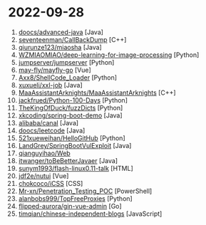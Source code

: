 # 2022-09-28

1. [doocs/advanced-java](https://github.com/doocs/advanced-java "😮 Core Interview Questions & Answers For Experienced Java(Backend) Developers | 互联网 Java 工程师进阶知识完全扫盲：涵盖高并发、分布式、高可用、微服务、海量数据处理等领域知识") [Java]
2. [seventeenman/CallBackDump](https://github.com/seventeenman/CallBackDump "能过卡巴、核晶、defender等杀软的dump lsass进程工具") [C++]
3. [qiurunze123/miaosha](https://github.com/qiurunze123/miaosha "⭐⭐⭐⭐秒杀系统设计与实现.互联网工程师进阶与分析🙋🐓") [Java]
4. [WZMIAOMIAO/deep-learning-for-image-processing](https://github.com/WZMIAOMIAO/deep-learning-for-image-processing "deep learning for image processing including classification and object-detection etc.") [Python]
5. [jumpserver/jumpserver](https://github.com/jumpserver/jumpserver "JumpServer 是广受欢迎的开源堡垒机，是符合 4A 规范的专业运维安全审计系统。") [Python]
6. [may-fly/mayfly-go](https://github.com/may-fly/mayfly-go "web版linux(终端 文件 脚本 进程)、数据库(mysql pgsql)、redis(单机 哨兵 集群)、mongo统一管理操作平台。") [Vue]
7. [Axx8/ShellCode_Loader](https://github.com/Axx8/ShellCode_Loader "ShellCode_Loader - Msf&CobaltStrike免杀ShellCode加载器、Shellcode_encryption - 免杀Shellcode加密生成工具，目前测试免杀360&火绒&电脑管家&Windows Defender（其他杀软未测试）。") [Python]
8. [xuxueli/xxl-job](https://github.com/xuxueli/xxl-job "A distributed task scheduling framework.（分布式任务调度平台XXL-JOB）") [Java]
9. [MaaAssistantArknights/MaaAssistantArknights](https://github.com/MaaAssistantArknights/MaaAssistantArknights "《明日方舟》小助手，全日常一键长草！| An Arknights assistant compatible with EN, JP, KR, ZH_TW clients") [C++]
10. [jackfrued/Python-100-Days](https://github.com/jackfrued/Python-100-Days "Python - 100天从新手到大师") [Python]
11. [TheKingOfDuck/fuzzDicts](https://github.com/TheKingOfDuck/fuzzDicts "Web Pentesting Fuzz 字典,一个就够了。") [Python]
12. [xkcoding/spring-boot-demo](https://github.com/xkcoding/spring-boot-demo "该项目已成功集成 actuator(监控)、admin(可视化监控)、logback(日志)、aopLog(通过AOP记录web请求日志)、统一异常处理(json级别和页面级别)、freemarker(模板引擎)、thymeleaf(模板引擎)、Beetl(模板引擎)、Enjoy(模板引擎)、JdbcTemplate(通用JDBC操作数据库)、JPA(强大的ORM框架)、mybatis(强大的ORM框架)、通用Mapper(快速操作Mybatis)、PageHelper(通用的Mybatis分页插件)、mybatis-plus(快速操作Mybatis)、BeetlSQL(强大的ORM框架)、upload(本地文件上传和七牛云文件上传)、redis(缓存)、ehcache(缓存)、ema…") [Java]
13. [alibaba/canal](https://github.com/alibaba/canal "阿里巴巴 MySQL binlog 增量订阅&消费组件") [Java]
14. [doocs/leetcode](https://github.com/doocs/leetcode "😏 LeetCode solutions in any programming language | 多种编程语言实现 LeetCode、《剑指 Offer（第 2 版）》、《程序员面试金典（第 6 版）》题解") [Java]
15. [521xueweihan/HelloGitHub](https://github.com/521xueweihan/HelloGitHub "分享 GitHub 上有趣、入门级的开源项目。Share interesting, entry-level open source projects on GitHub.") [Python]
16. [LandGrey/SpringBootVulExploit](https://github.com/LandGrey/SpringBootVulExploit "SpringBoot 相关漏洞学习资料，利用方法和技巧合集，黑盒安全评估 check list") [Java]
17. [qianguyihao/Web](https://github.com/qianguyihao/Web "千古前端图文教程，超详细的前端入门到进阶知识库。从零开始学前端，做一名精致优雅的前端工程师。") 
18. [itwanger/toBeBetterJavaer](https://github.com/itwanger/toBeBetterJavaer "一份通俗易懂、风趣幽默的Java学习指南，内容涵盖Java基础、Java并发编程、Java虚拟机、Java企业级开发、Java面试等核心知识点。学Java，就认准Java 程序员进阶之路😄") [Java]
19. [sunym1993/flash-linux0.11-talk](https://github.com/sunym1993/flash-linux0.11-talk "你管这破玩意叫操作系统源码 — 像小说一样品读 Linux 0.11 核心代码") [HTML]
20. [jdf2e/nutui](https://github.com/jdf2e/nutui "京东风格的移动端 Vue2、Vue3 组件库 、支持多端小程序(A Vue.js UI Toolkit for Mobile Web)") [Vue]
21. [chokcoco/iCSS](https://github.com/chokcoco/iCSS "不止于 CSS") [CSS]
22. [Mr-xn/Penetration_Testing_POC](https://github.com/Mr-xn/Penetration_Testing_POC "渗透测试有关的POC、EXP、脚本、提权、小工具等---About penetration-testing python-script poc getshell csrf xss cms php-getshell domainmod-xss csrf-webshell cobub-razor cve rce sql sql-poc poc-exp bypass oa-getshell cve-cms") [PowerShell]
23. [alanbobs999/TopFreeProxies](https://github.com/alanbobs999/TopFreeProxies "高质量免费节点分享，以及订阅链接收集。") [Python]
24. [flipped-aurora/gin-vue-admin](https://github.com/flipped-aurora/gin-vue-admin "基于vite+vue3+gin搭建的开发基础平台（支持TS,JS混用），集成jwt鉴权，权限管理，动态路由，显隐可控组件，分页封装，多点登录拦截，资源权限，上传下载，代码生成器，表单生成器等开发必备功能。") [Go]
25. [timqian/chinese-independent-blogs](https://github.com/timqian/chinese-independent-blogs "中文独立博客列表") [JavaScript]

